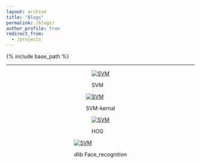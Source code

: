 ```yaml
---
layout: archive
title: "Blogs"
permalink: /blogs/
author_profile: true
redirect_from:
  - /projects
---
```


{% include base_path %}

<style>
.projects-container {
  display: flex;
  flex-wrap: wrap;
  justify-content: space-around;
  gap: 20px; /* Adjust the gap between projects */
}

.project {
  width: 30%; /* Adjust as needed */
  box-sizing: border-box;
  padding: 10px;
  text-align: center;
}

.project img {
  width: 100%;
  height: auto;
  border: 1px solid #ddd;
  border-radius: 8px;
  box-shadow: 0 4px 8px rgba(0,0,0,0.1);
}

.navigation {
  text-align: center;
  margin-top: 20px;
}

.navigation a {
  display: inline-block;
  margin: 0 5px;
  padding: 6px 10px; /* Adjusted padding */
  background-color: #ddd; /* Grey background */
  color: #333; /* Dark text color */
  text-decoration: none;
  border-radius: 5px;
}

.navigation a:hover {
  background-color: #bbb; /* Darker grey on hover */
}

.navigation .arrow {
  font-size: 18px; /* Adjusted font size */
  vertical-align: middle;
}
</style>

-----

<div class="projects-container">
  <div class="blog">
    <a href="/_pages/Blog_SVM.html">
      <img src="https://github.com/Nihar1402-iit/Nihar1402-iit.github.io/assets/117573996/5e0cb2c3-9943-466d-ad9b-20559840b74a" alt="SVM">
    </a>
    <p>SVM</p>
  </div>
</div>

<div class="projects-container">
  <div class="blog">
    <a href="/_pages/SVM_kernals.html">
      <img src="https://github.com/Nihar1402-iit/Nihar1402-iit.github.io/assets/117573996/80c4683d-5c96-4ff5-b54e-4e4d1d06bf07" alt="SVM">
    </a>
    <p>SVM-kernal</p>
  </div>
</div>

<div class="projects-container">
  <div class="blog">
    <a href="/_pages/HOG_blogs.html">
      <img src="https://github.com/Nihar1402-iit/Nihar1402-iit.github.io/assets/117573996/56ac26a3-2f85-4dfe-9898-a22e3b779b63" alt="SVM">
    </a>
    <p>HOG</p>
  </div>
</div>

<div class="projects-container">
  <div class="blog">
    <a href="/_pages/dlib_face_recognition.html">
      <img src="https://github.com/Nihar1402-iit/Nihar1402-iit.github.io/assets/117573996/288685f4-bff4-40ed-a303-df0b43067314" alt="SVM">
    </a>
    <p>dlib Face_recognition</p>
  </div>
</div>
